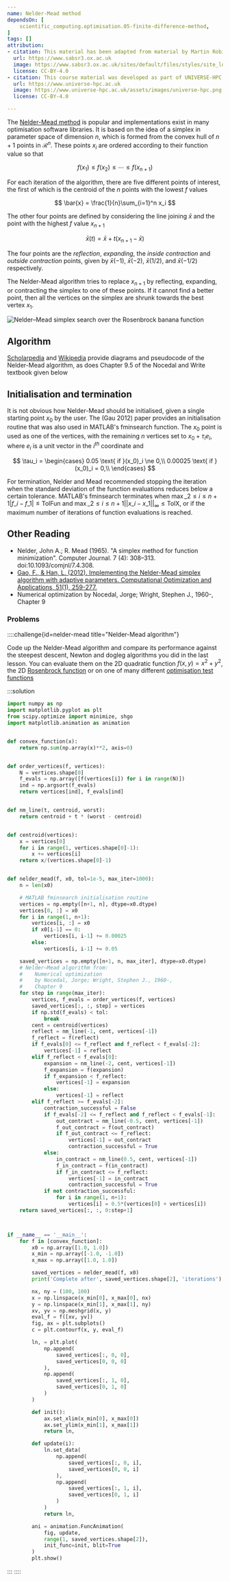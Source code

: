 ```yaml
---
name: Nelder-Mead method
dependsOn: [
    scientific_computing.optimisation.05-finite-difference-method,
]
tags: []
attribution: 
- citation: This material has been adapted from material by Martin Robinson from the "Scientific Computing" module of the SABS R³ Center for Doctoral Training.
  url: https://www.sabsr3.ox.ac.uk
  image: https://www.sabsr3.ox.ac.uk/sites/default/files/styles/site_logo/public/styles/site_logo/public/sabsr3/site-logo/sabs_r3_cdt_logo_v3_111x109.png
  license: CC-BY-4.0
- citation: This course material was developed as part of UNIVERSE-HPC, which is funded through the SPF ExCALIBUR programme under grant number EP/W035731/1 
  url: https://www.universe-hpc.ac.uk
  image: https://www.universe-hpc.ac.uk/assets/images/universe-hpc.png
  license: CC-BY-4.0

---
```


The [Nelder-Mead method](https://en.wikipedia.org/wiki/Nelder%E2%80%93Mead_method) is
popular and implementations exist in many optimisation software libraries. It is based
on the idea of a simplex in parameter space of dimension $n$, which is formed from the
convex hull of $n + 1$ points in $\mathcal{R}^n$. These points $x_i$ are ordered
according to their function value so that

$$
f(x_1) \le f(x_2) \le \cdots \le f(x_{n+1})
$$

For each iteration of the algorithm, there are five different points of interest, the
first of which is the centroid of the $n$ points with the lowest $f$ values

$$
\bar{x} = \frac{1}{n}\sum_{i=1}^n x_i
$$

The other four points are defined by considering the line joining $\bar{x}$ and the
point with the highest $f$ value $x_{n+1}$

$$
\bar{x}(t) = \bar{x} + t(x_{n+1} - \bar{x})
$$

The four points are the *reflection*, *expanding*, the *inside contraction* and *outside
contraction* points, given by $\bar{x}(-1)$, $\bar{x}(-2)$, $\bar{x}(1/2)$, and
$\bar{x}(-1/2)$ respectively.

The Nelder-Mead algorithm tries to replace $x_{n+1}$ by reflecting, expanding, or
contracting the simplex to one of these points. If it cannot find a better point, then
all the vertices on the simplex are shrunk towards the best vertex $x_1$.

![Nelder–Mead simplex search over the Rosenbrock banana
function](images/Nelder-Mead_Rosenbrock.gif)

## Algorithm

[Scholarpedia](http://www.scholarpedia.org/article/Nelder-Mead_algorithm) and
[Wikipedia](https://en.wikipedia.org/wiki/Nelder%E2%80%93Mead_method) provide diagrams
and pseudocode of the Nelder-Mead algorithm, as does Chapter 9.5 of the Nocedal and
Write textbook given below

## Initialisation and termination

It is not obvious how Nelder-Mead should be initialised, given a single starting point
$x_0$ by the user. The (Gau 2012) paper provides an initialisation routine that was also
used in MATLAB's fminsearch function. The $x_0$ point is used as one of the vertices,
with the remaining $n$ vertices set to $x_0 + \tau_i e_i$, where $e_i$ is a unit vector
in the $i^{th}$ coordinate and

$$
\tau_i = \begin{cases}
0.05 \text{ if }(x_0)_i \ne 0,\\
0.00025 \text{ if }(x_0)_i = 0,\\
\end{cases}
$$

For termination, Nelder and Mead recommended stopping the iteration when the standard
deviation of the function evaluations reduces below a certain tolerance. MATLAB's
fminsearch terminates when
$\max\_{2 \le i \le n+1} |f\_i - f\_1| \le \text{TolFun}$ and $\max\_{2 \le i \le n+1}
|| x\_i - x\_1 ||_\infty \le \text{TolX}$, or if the maximum number of iterations of
function evaluations is reached.

## Other Reading

- Nelder, John A.; R. Mead (1965). "A simplex method for function minimization".
  Computer Journal. 7 (4): 308–313. doi:10.1093/comjnl/7.4.308.
- [Gao, F., & Han, L. (2012). Implementing the Nelder-Mead simplex algorithm with
  adaptive parameters. Computational Optimization and Applications, 51(1),
  259-277.](http://www.webpages.uidaho.edu/~fuchang/res/ANMS.pdf)
- Numerical optimization by Nocedal, Jorge; Wright, Stephen J., 1960-, Chapter 9

### Problems

::::challenge{id=nelder-mead title="Nelder-Mead algorithm"}

Code up the Nelder-Mead algorithm and compare its performance against the steepest
descent, Newton and dogleg algorithms you did in the last lesson. You can evaluate them
on the 2D quadratic function $f(x, y) = x^2 + y^2$, the 2D [Rosenbrock
function](https://en.wikipedia.org/wiki/Rosenbrock_function) or on one of many different
[optimisation test
functions](https://en.wikipedia.org/wiki/Test_functions_for_optimization)

:::solution

```python
import numpy as np
import matplotlib.pyplot as plt
from scipy.optimize import minimize, shgo
import matplotlib.animation as animation


def convex_function(x):
    return np.sum(np.array(x)**2, axis=0)


def order_vertices(f, vertices):
    N = vertices.shape[0]
    f_evals = np.array([f(vertices[i]) for i in range(N)])
    ind = np.argsort(f_evals)
    return vertices[ind], f_evals[ind]


def nm_line(t, centroid, worst):
    return centroid + t * (worst - centroid)


def centroid(vertices):
    x = vertices[0]
    for i in range(1, vertices.shape[0]-1):
        x += vertices[i]
    return x/(vertices.shape[0]-1)


def nelder_mead(f, x0, tol=1e-5, max_iter=1000):
    n = len(x0)

    # MATLAB fminsearch initialisation routine
    vertices = np.empty([n+1, n], dtype=x0.dtype)
    vertices[0, :] = x0
    for i in range(1, n+1):
        vertices[i, :] = x0
        if x0[i-1] == 0:
            vertices[i, i-1] += 0.00025
        else:
            vertices[i, i-1] += 0.05

    saved_vertices = np.empty([n+1, n, max_iter], dtype=x0.dtype)
    # Nelder–Mead algorithm from:
    #    Numerical optimization
    #    by Nocedal, Jorge; Wright, Stephen J., 1960-,
    #    Chapter 9
    for step in range(max_iter):
        vertices, f_evals = order_vertices(f, vertices)
        saved_vertices[:, :, step] = vertices
        if np.std(f_evals) < tol:
            break
        cent = centroid(vertices)
        reflect = nm_line(-1, cent, vertices[-1])
        f_reflect = f(reflect)
        if f_evals[0] <= f_reflect and f_reflect < f_evals[-2]:
            vertices[-1] = reflect
        elif f_reflect < f_evals[0]:
            expansion = nm_line(-2, cent, vertices[-1])
            f_expansion = f(expansion)
            if f_expansion < f_reflect:
                vertices[-1] = expansion
            else:
                vertices[-1] = reflect
        elif f_reflect >= f_evals[-2]:
            contraction_successful = False
            if f_evals[-2] <= f_reflect and f_reflect < f_evals[-1]:
                out_contract = nm_line(-0.5, cent, vertices[-1])
                f_out_contract = f(out_contract)
                if f_out_contract <= f_reflect:
                    vertices[-1] = out_contract
                    contraction_successful = True
            else:
                in_contract = nm_line(0.5, cent, vertices[-1])
                f_in_contract = f(in_contract)
                if f_in_contract <= f_reflect:
                    vertices[-1] = in_contract
                    contraction_successful = True
            if not contraction_successful:
                for i in range(1, n+1):
                    vertices[i] = 0.5*(vertices[0] + vertices[i])
    return saved_vertices[:, :, 0:step+1]



if __name__ == '__main__':
    for f in [convex_function]:
        x0 = np.array([1.0, 1.0])
        x_min = np.array([-1.0, -1.0])
        x_max = np.array([1.0, 1.0])

        saved_vertices = nelder_mead(f, x0)
        print('Complete after', saved_vertices.shape[2], 'iterations')

        nx, ny = (100, 100)
        x = np.linspace(x_min[0], x_max[0], nx)
        y = np.linspace(x_min[1], x_max[1], ny)
        xv, yv = np.meshgrid(x, y)
        eval_f = f([xv, yv])
        fig, ax = plt.subplots()
        c = plt.contourf(x, y, eval_f)

        ln, = plt.plot(
            np.append(
                saved_vertices[:, 0, 0],
                saved_vertices[0, 0, 0]
            ),
            np.append(
                saved_vertices[:, 1, 0],
                saved_vertices[0, 1, 0]
            )
        )

        def init():
            ax.set_xlim(x_min[0], x_max[0])
            ax.set_ylim(x_min[1], x_max[1])
            return ln,

        def update(i):
            ln.set_data(
                np.append(
                    saved_vertices[:, 0, i],
                    saved_vertices[0, 0, i]
                ),
                np.append(
                    saved_vertices[:, 1, i],
                    saved_vertices[0, 1, i]
                )
            )
            return ln,

        ani = animation.FuncAnimation(
            fig, update,
            range(1, saved_vertices.shape[2]),
            init_func=init, blit=True
        )
        plt.show()
```

:::
::::
